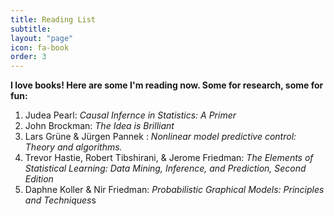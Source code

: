 ```yaml
---
title: Reading List
subtitle:
layout: "page"
icon: fa-book
order: 3
---
```


**I love books! Here are some I'm reading now. Some for research, some for fun:**

1. Judea Pearl: *Causal Infernce in Statistics: A Primer*
2. John Brockman: *The Idea is Brilliant*
3. Lars Grüne & Jürgen Pannek : *Nonlinear model predictive control: Theory and algorithms.*
4. Trevor Hastie, Robert Tibshirani, & Jerome Friedman: *The Elements of Statistical Learning: Data Mining, Inference, and Prediction, Second Edition*
5. Daphne Koller & Nir Friedman: *Probabilistic Graphical Models: Principles and Techniques*s